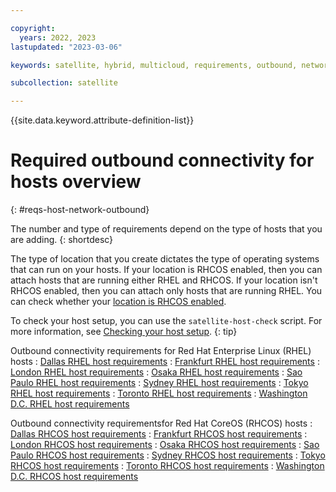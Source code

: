 ```yaml
---

copyright:
  years: 2022, 2023
lastupdated: "2023-03-06"

keywords: satellite, hybrid, multicloud, requirements, outbound, network, allowlist

subcollection: satellite

---
```


{{site.data.keyword.attribute-definition-list}}

# Required outbound connectivity for hosts overview
{: #reqs-host-network-outbound}

The number and type of requirements depend on the type of hosts that you are adding. 
{: shortdesc}

The type of location that you create dictates the type of operating systems that can run on your hosts. If your location is RHCOS enabled, then you can attach hosts that are running either RHEL and RHCOS. If your location isn't RHCOS enabled, then you can attach only hosts that are running RHEL. You can check whether your [location is RHCOS enabled](/docs/satellite?topic=satellite-locations#verify-coreos-location).




To check your host setup, you can use the `satellite-host-check` script. For more information, see [Checking your host setup](/docs/satellite?topic=satellite-host-network-check).
{: tip}

Outbound connectivity requirements for Red Hat Enterprise Linux (RHEL) hosts
:    [Dallas RHEL host requirements](/docs/satellite?topic=satellite-reqs-host-network-outbound-dal)
:    [Frankfurt RHEL host requirements](/docs/satellite?topic=satellite-reqs-host-network-outbound-fra)
:    [London RHEL host requirements](/docs/satellite?topic=satellite-reqs-host-network-outbound-lon)
:    [Osaka RHEL host requirements](/docs/satellite?topic=satellite-reqs-host-network-outbound-osa)
:    [Sao Paulo RHEL host requirements](/docs/satellite?topic=satellite-reqs-host-network-outbound-sao)
:    [Sydney RHEL host requirements](/docs/satellite?topic=satellite-reqs-host-network-outbound-syd)
:    [Tokyo RHEL host requirements](/docs/satellite?topic=satellite-reqs-host-network-outbound-tok)
:    [Toronto RHEL host requirements](/docs/satellite?topic=satellite-reqs-host-network-outbound-tor)
:    [Washington D.C. RHEL host requirements](/docs/satellite?topic=satellite-reqs-host-network-outbound-wdc)




Outbound connectivity requirementsfor Red Hat CoreOS (RHCOS) hosts
:    [Dallas RHCOS host requirements](/docs/satellite?topic=satellite-reqs-host-rhcos-outbound-dal)
:    [Frankfurt RHCOS host requirements](/docs/satellite?topic=satellite-reqs-host-rhcos-outbound-fra)
:    [London RHCOS host requirements](/docs/satellite?topic=satellite-reqs-host-rhcos-outbound-lon)
:    [Osaka RHCOS host requirements](/docs/satellite?topic=satellite-reqs-host-rhcos-outbound-osa)
:    [Sao Paulo RHCOS host requirements](/docs/satellite?topic=satellite-reqs-host-rhcos-outbound-sao)
:    [Sydney RHCOS host requirements](/docs/satellite?topic=satellite-reqs-host-rhcos-outbound-syd)
:    [Tokyo RHCOS host requirements](/docs/satellite?topic=satellite-reqs-host-rhcos-outbound-tok)
:    [Toronto RHCOS host requirements](/docs/satellite?topic=satellite-reqs-host-rhcos-outbound-tor)
:    [Washington D.C. RHCOS host requirements](/docs/satellite?topic=satellite-reqs-host-rhcos-outbound-wdc)













